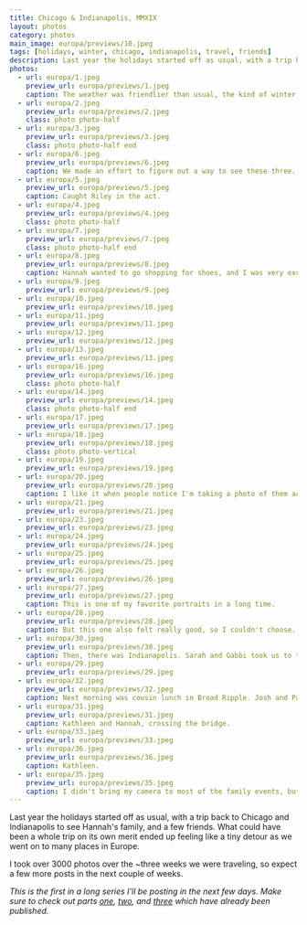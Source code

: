 ```yaml
---
title: Chicago & Indianapolis, MMXIX
layout: photos
category: photos
main_image: europa/previews/10.jpeg
tags: [holidays, winter, chicago, indianapolis, travel, friends]
description: Last year the holidays started off as usual, with a trip back to Chicago and Indianapolis to see Hannah’s family, and a few friends. What could have been a whole trip on its own merit ended up feeling like a tiny detour as we went on to many places in Europe.
photos:
  - url: europa/1.jpeg
    preview_url: europa/previews/1.jpeg
    caption: The weather was friendlier than usual, the kind of winter warmth that makes walking by Lake Michigan nice.
  - url: europa/2.jpeg
    preview_url: europa/previews/2.jpeg
    class: photo photo-half
  - url: europa/3.jpeg
    preview_url: europa/previews/3.jpeg
    class: photo photo-half end
  - url: europa/6.jpeg
    preview_url: europa/previews/6.jpeg
    caption: We made an effort to figure out a way to see these three. Same old.
  - url: europa/5.jpeg
    preview_url: europa/previews/5.jpeg
    caption: Caught Riley in the act.
  - url: europa/4.jpeg
    preview_url: europa/previews/4.jpeg
    class: photo photo-half
  - url: europa/7.jpeg
    preview_url: europa/previews/7.jpeg
    class: photo photo-half end
  - url: europa/8.jpeg
    preview_url: europa/previews/8.jpeg
    caption: Hannah wanted to go shopping for shoes, and I was very excited to try out my new 70-200 f/4 lens. Needless to say, I didn't go shopping. The light this morning was great.
  - url: europa/9.jpeg
    preview_url: europa/previews/9.jpeg
  - url: europa/10.jpeg
    preview_url: europa/previews/10.jpeg
  - url: europa/11.jpeg
    preview_url: europa/previews/11.jpeg
  - url: europa/12.jpeg
    preview_url: europa/previews/12.jpeg
  - url: europa/13.jpeg
    preview_url: europa/previews/13.jpeg
  - url: europa/16.jpeg
    preview_url: europa/previews/16.jpeg
    class: photo photo-half
  - url: europa/14.jpeg
    preview_url: europa/previews/14.jpeg
    class: photo photo-half end
  - url: europa/17.jpeg
    preview_url: europa/previews/17.jpeg
  - url: europa/18.jpeg
    preview_url: europa/previews/18.jpeg
    class: photo photo-vertical
  - url: europa/19.jpeg
    preview_url: europa/previews/19.jpeg
  - url: europa/20.jpeg
    preview_url: europa/previews/20.jpeg
    caption: I like it when people notice I'm taking a photo of them across the street, and don't shy away. This lens is not at all inconspicous.
  - url: europa/21.jpeg
    preview_url: europa/previews/21.jpeg
  - url: europa/23.jpeg
    preview_url: europa/previews/23.jpeg
  - url: europa/24.jpeg
    preview_url: europa/previews/24.jpeg
  - url: europa/25.jpeg
    preview_url: europa/previews/25.jpeg
  - url: europa/26.jpeg
    preview_url: europa/previews/26.jpeg
  - url: europa/27.jpeg
    preview_url: europa/previews/27.jpeg
    caption: This is one of my favorite portraits in a long time.
  - url: europa/28.jpeg
    preview_url: europa/previews/28.jpeg
    caption: But this one also felt really good, so I couldn't choose.
  - url: europa/30.jpeg
    preview_url: europa/previews/30.jpeg
    caption: Then, there was Indianapolis. Sarah and Gabbi took us to the Inferno Room, a Tiki bar. They told a bunch of high school stories that I couldn't relate to at all. It's strange how our daily experiences growing up can be so different and yet so similar.
  - url: europa/29.jpeg
    preview_url: europa/previews/29.jpeg
  - url: europa/32.jpeg
    preview_url: europa/previews/32.jpeg
    caption: Next morning was cousin lunch in Broad Ripple. Josh and Paul were wearing the same shirt. I'm confident it was on purpose. Of course, Matthew was [wearing shorts](https://www.theatlantic.com/family/archive/2020/01/why-some-kids-wear-shorts-all-winter/604633/).
  - url: europa/31.jpeg
    preview_url: europa/previews/31.jpeg
    caption: Kathleen and Hannah, crossing the bridge.
  - url: europa/33.jpeg
    preview_url: europa/previews/33.jpeg
  - url: europa/36.jpeg
    preview_url: europa/previews/36.jpeg
    caption: Kathleen.
  - url: europa/35.jpeg
    preview_url: europa/previews/35.jpeg
    caption: I didn't bring my camera to most of the family events, but I was there when they were looking for the beavers in the river.
---
```


Last year the holidays started off as usual, with a trip back to Chicago and Indianapolis to see Hannah's family, and a few friends. What could have been a whole trip on its own merit ended up feeling like a tiny detour as we went on to many places in Europe.

I took over 3000 photos over the ~three weeks we were traveling, so expect a few more posts in the next couple of weeks.

_This is the first in a long series I'll be posting in the next few days. Make sure to check out parts [one](/photos/2020/01/20/europa-i/), [two](/photos/2020/01/23/europa-ii/), and [three](/photos/2020/01/25/europa-iii/) which have already been published._
